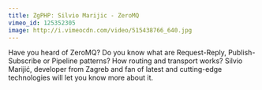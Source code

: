 ```yaml
---
title: ZgPHP: Silvio Marijic - ZeroMQ
vimeo_id: 125352305
image: http://i.vimeocdn.com/video/515438766_640.jpg
---
```

Have you heard of ZeroMQ? Do you know what are Request-Reply, Publish-Subscribe or Pipeline patterns? How routing and transport works? Silvio Marijić, developer from Zagreb and fan of latest and cutting-edge technologies will let you know more about it.
